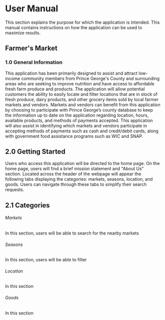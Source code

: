 # User Manual
This section explains the purpose for which the application is intended. This manual contains instructions on how the application can be used to maximize results.
## Farmer's Market
### 1.0 General Information
This application has been primarily designed to assist and attract low-income community members from Prince George's County and surrounding areas who are seeking to improve nutrition and have access to affordable fresh farm produce and products. The application will allow potential customers the ability to easily locate and filter locations that are in stock of fresh produce, dairy products, and other grocery items sold by local farmer markets and vendors. Markets and vendors can benefit from this application by choosing to participate with Prince George’s county database to keep the information up to date on the application regarding location, hours, available products, and methods of payments accepted. This application will also assist in identifying which markets and vendors participate in accepting methods of payments such as cash and credit/debit cards, along with government food assistance programs such as WIC and SNAP.
## 2.0 Getting Started
Users who access this application will be directed to the home page. On the home page, users will find a brief mission statement and "About Us" section. Located across the header of the webpage will appear the following tabs displaying the categories: markets, seasons, location, and goods. Users can navigate through these tabs to simplify their search requests.
## 2.1 Categories

###### Markets
In this section, users will be able to search for the nearby markets 
 
###### Seasons
In this section, users will be able to filter 
 
###### Location
 In this section

###### Goods
In this section


